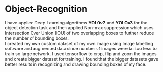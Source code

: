 # Object-Recognition
I have applied Deep Learning algorithms **YOLOv2** and **YOLOv3** for the object detection task and then applied Non-max suppression which uses
Intersection Over Union (IOU) of two overlapping boxes to further reduce the number of bounding boxes. <br/>
I created my own custom dataset of my own image using Image labelling software and augmented data since number of images were far too less to train so large network. I used tensorflow to crop, flip and zoom the images and create bigger dataset for training. I found that the bigger datasets gave better results in recognizing and drawing bounding boxes of my face.
